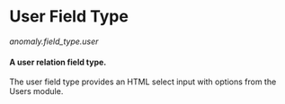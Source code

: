 # User Field Type

*anomaly.field_type.user*

#### A user relation field type.

The user field type provides an HTML select input with options from the Users module.
